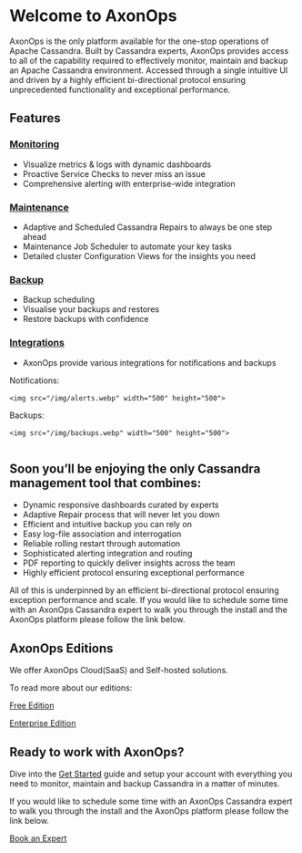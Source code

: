 <style>
    /* Hide table of contents */
    @media screen and (min-width: 60em) {
      .md-sidebar--secondary {
        display: none;
      }
    }

    /* Hide navigation */
    @media screen and (min-width: 76.25em) {
      .md-sidebar--primary {
        display: none;
      }
    }
  </style>

# Welcome to AxonOps
AxonOps is the only platform available for the one-stop operations of Apache Cassandra. Built by Cassandra experts, AxonOps provides access to all of the capability required to effectively monitor, maintain and backup an Apache Cassandra environment. Accessed through a single intuitive UI and driven by a highly efficient bi-directional protocol ensuring unprecedented functionality and exceptional performance.

## Features
### [Monitoring](https://axonops.com/monitoring/)
- Visualize metrics & logs with dynamic dashboards
- Proactive Service Checks to never miss an issue
- Comprehensive alerting with enterprise-wide integration

### [Maintenance](https://axonops.com/cassandra-maintenance/)
- Adaptive and Scheduled Cassandra Repairs to always be one step ahead
- Maintenance Job Scheduler to automate your key tasks
- Detailed cluster Configuration Views for the insights you need

### [Backup](https://axonops.com/backup/)
- Backup scheduling
- Visualise your backups and restores
- Restore backups with confidence

### [Integrations](https://axonops.com/#integrations)
- AxonOps provide various integrations for notifications and backups

<div class="row">
  <div class="column"> 
    Notifications: 

    <img src="/img/alerts.webp" width="500" height="500">
  </div>
  <div class="column">
    Backups: 

    <img src="/img/backups.webp" width="500" height="500">
  </div>
</div>


<h2> Soon you’ll be enjoying the only Cassandra management tool that combines: </h2>

* Dynamic responsive dashboards curated by experts
* Adaptive Repair process that will never let you down
* Efficient and intuitive backup you can rely on
* Easy log-file association and interrogation
* Reliable rolling restart through automation
* Sophisticated alerting integration and routing
* PDF reporting to quickly deliver insights across the team
* Highly efficient protocol ensuring exceptional performance

All of this is underpinned by an efficient bi-directional protocol ensuring exception performance and scale.
If you would like to schedule some time with an AxonOps Cassandra expert to walk you through the install and the AxonOps platform please follow the link below.
<!-- 
* [**Metric Dashboard**](https://axonops.com/#features/) - The AxonOps dashboard is pre-configured and well laid out in order for you to easily visualise the performance of your multiple Cassandra clusters across all of your data centres,
* [**Logs and Events**](https://axonops.com/#features/) - AxonOps agents collect logs from log files, as well as internal Cassandra events such as “repair” and JMX calls.
* [**Service Checks**](https://axonops.com/#features/) - As a site reliability engineer, service checks and the RAG status dashboard gives you great confidence in how your platform is operating. Regular checks against your processes, open ports, service health can be quickly implemented and deployed with minimum setup.
* [**Alert Integrations**](https://axonops.com/#features/) - Alerts can be configured for multiple services including Slack, Pagerduty, SMTP, and generic webhooks.
* [**Adaptive Repairs**](https://axonops.com/#features/) - Cassandra repairs are essential for maintaining the data integrity across all replicas.
* [**Backup and Restore**](https://axonops.com/#features/) - There are very few Cassandra tools that allow to setup Cassandra data backups as easily as AxonOps. -->


## AxonOps Editions

We offer AxonOps Cloud(SaaS) and Self-hosted solutions.

To read more about our editions: 

[Free Edition](/editions/free_editions/)

[Enterprise Edition](/editions/enterprise_edition/)

## Ready to work with AxonOps? 

Dive into the [Get Started](/get_started/saas/) guide and setup your account with everything you need to monitor, maintain and backup Cassandra in a matter of minutes.

If you would like to schedule some time with an AxonOps Cassandra expert to walk you through the install and the AxonOps platform please follow the link below.

<a class="book_expert" href="https://axonops.com/book-an-expert/">Book an Expert</a>
